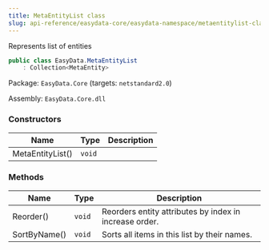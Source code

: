 ```yaml
---
title: MetaEntityList class
slug: api-reference/easydata-core/easydata-namespace/metaentitylist-class
---
```

Represents list of entities
```csharp
public class EasyData.MetaEntityList
    : Collection<MetaEntity>

```
Package: `EasyData.Core` (targets: `netstandard2.0`)

Assembly: `EasyData.Core.dll`

### Constructors

| Name | Type | Description | 
| --- | --- | --- | 
| MetaEntityList() | `void` |  | 


### Methods

| Name | Type | Description | 
| --- | --- | --- | 
| Reorder() | `void` | Reorders entity attributes by index in increase order. | 
| SortByName() | `void` | Sorts all items in this list by their names. |